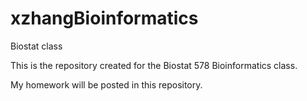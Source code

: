 xzhangBioinformatics
====================

Biostat class

This is the repository created for the Biostat 578 Bioinformatics class.

My homework will be posted in this repository.
